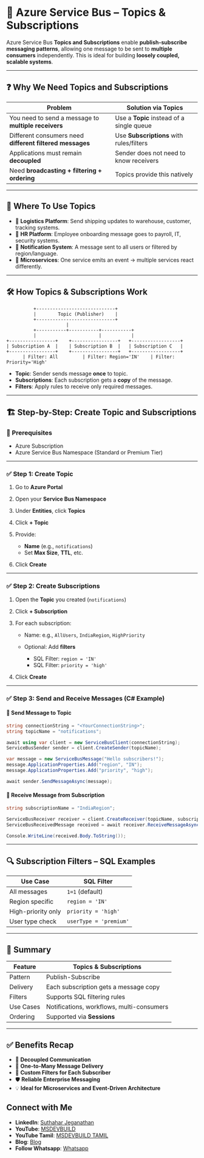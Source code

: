 

# 📢 Azure Service Bus – Topics & Subscriptions

Azure Service Bus **Topics and Subscriptions** enable **publish-subscribe messaging patterns**, allowing one message to be sent to **multiple consumers** independently. This is ideal for building **loosely coupled, scalable systems**.

---

## ❓ Why We Need Topics and Subscriptions

| Problem                                                  | Solution via Topics                       |
| -------------------------------------------------------- | ----------------------------------------- |
| You need to send a message to **multiple receivers**     | Use a **Topic** instead of a single queue |
| Different consumers need **different filtered messages** | Use **Subscriptions** with rules/filters  |
| Applications must remain **decoupled**                   | Sender does not need to know receivers    |
| Need **broadcasting + filtering + ordering**             | Topics provide this natively              |

---

## 🧠 Where To Use Topics

* 🚛 **Logistics Platform**: Send shipping updates to warehouse, customer, tracking systems.
* 💼 **HR Platform**: Employee onboarding message goes to payroll, IT, security systems.
* 🔔 **Notification System**: A message sent to all users or filtered by region/language.
* 🏢 **Microservices**: One service emits an event → multiple services react differently.

---

## 🛠 How Topics & Subscriptions Work

```
          +-----------------------------+
          |        Topic (Publisher)    |
          +-----------------------------+
                      |
          +-----------+-----------+-----------+
          |                       |           |
+-----------------+    +-----------------+   +------------------+
| Subscription A  |    | Subscription B  |   | Subscription C   |
+-----------------+    +-----------------+   +------------------+
      | Filter: All         | Filter: Region='IN'    | Filter: Priority='High'
```

* **Topic**: Sender sends message **once** to topic.
* **Subscriptions**: Each subscription gets a **copy** of the message.
* **Filters**: Apply rules to receive only required messages.

---

## 🏗️ Step-by-Step: Create Topic and Subscriptions

### 🔧 Prerequisites

* Azure Subscription
* Azure Service Bus Namespace (Standard or Premium Tier)

---

### ✅ Step 1: Create Topic

1. Go to **Azure Portal**
2. Open your **Service Bus Namespace**
3. Under **Entities**, click **Topics**
4. Click **+ Topic**
5. Provide:

   * **Name** (e.g., `notifications`)
   * Set **Max Size**, **TTL**, etc.
6. Click **Create**

---

### ✅ Step 2: Create Subscriptions

1. Open the **Topic** you created (`notifications`)
2. Click **+ Subscription**
3. For each subscription:

   * Name: e.g., `AllUsers`, `IndiaRegion`, `HighPriority`
   * Optional: Add **filters**

     * SQL Filter: `region = 'IN'`
     * SQL Filter: `priority = 'high'`
4. Click **Create**

---

### ✅ Step 3: Send and Receive Messages (C# Example)

#### 🔹 Send Message to Topic

```csharp
string connectionString = "<YourConnectionString>";
string topicName = "notifications";

await using var client = new ServiceBusClient(connectionString);
ServiceBusSender sender = client.CreateSender(topicName);

var message = new ServiceBusMessage("Hello subscribers!");
message.ApplicationProperties.Add("region", "IN");
message.ApplicationProperties.Add("priority", "high");

await sender.SendMessageAsync(message);
```

#### 🔹 Receive Message from Subscription

```csharp
string subscriptionName = "IndiaRegion";

ServiceBusReceiver receiver = client.CreateReceiver(topicName, subscriptionName);
ServiceBusReceivedMessage received = await receiver.ReceiveMessageAsync();

Console.WriteLine(received.Body.ToString());
```

---

## 🔍 Subscription Filters – SQL Examples

| Use Case           | SQL Filter             |
| ------------------ | ---------------------- |
| All messages       | `1=1` (default)        |
| Region specific    | `region = 'IN'`        |
| High-priority only | `priority = 'high'`    |
| User type check    | `userType = 'premium'` |

---

## 📘 Summary

| Feature   | Topics & Subscriptions                    |
| --------- | ----------------------------------------- |
| Pattern   | Publish-Subscribe                         |
| Delivery  | Each subscription gets a message copy     |
| Filters   | Supports SQL filtering rules              |
| Use Cases | Notifications, workflows, multi-consumers |
| Ordering  | Supported via **Sessions**                |

---

## ✅ Benefits Recap

* 🔄 **Decoupled Communication**
* 📨 **One-to-Many Message Delivery**
* 🧠 **Custom Filters for Each Subscriber**
* 🛡 **Reliable Enterprise Messaging**
* 💡 **Ideal for Microservices and Event-Driven Architecture**

 ## Connect with Me
- **LinkedIn**: [Suthahar Jeganathan](https://www.linkedin.com/in/jssuthahar/)
- **YouTube**: [MSDEVBUILD](https://www.youtube.com/@MSDEVBUILD)
- **YouTube Tamil**: [MSDEVBUILD TAMIL](https://www.youtube.com/@MSDEVBUILDTamil)
- **Blog**: [Blog](https://www.msdevbuild.com/)
- **Follow Whatsapp**: [Whatsapp](https://www.whatsapp.com/channel/0029Va5j2rHEFeXcTlUhQB0J)
